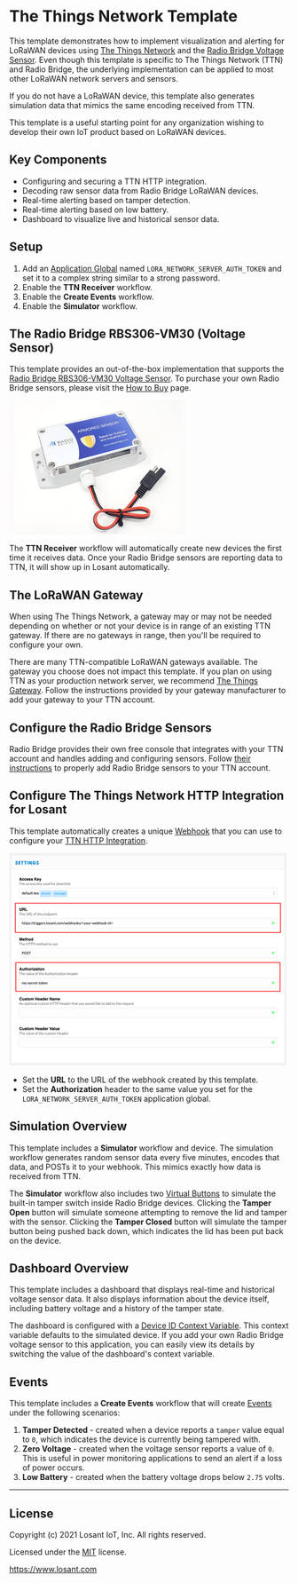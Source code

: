 # The Things Network Template

This template demonstrates how to implement visualization and alerting for LoRaWAN devices using [The Things Network](https://www.thethingsnetwork.org/) and the [Radio Bridge Voltage Sensor](https://radiobridge.com/products/wireless-ip67-voltage-sensor). Even though this template is specific to The Things Network (TTN) and Radio Bridge, the underlying implementation can be applied to most other LoRaWAN network servers and sensors.

If you do not have a LoRaWAN device, this template also generates simulation data that mimics the same encoding received from TTN.

This template is a useful starting point for any organization wishing to develop their own IoT product based on LoRaWAN devices.

## Key Components
* Configuring and securing a TTN HTTP integration.
* Decoding raw sensor data from Radio Bridge LoRaWAN devices.
* Real-time alerting based on tamper detection.
* Real-time alerting based on low battery.
* Dashboard to visualize live and historical sensor data.

## Setup
1. Add an [Application Global](https://docs.losant.com/applications/overview/#application-globals) named `LORA_NETWORK_SERVER_AUTH_TOKEN` and set it to a complex string similar to a strong password.
2. Enable the **TTN Receiver** workflow.
3. Enable the **Create Events** workflow.
4. Enable the **Simulator** workflow.

## The Radio Bridge RBS306-VM30 (Voltage Sensor)
This template provides an out-of-the-box implementation that supports the [Radio Bridge RBS306-VM30 Voltage Sensor](https://radiobridge.com/products/wireless-ip67-voltage-sensor). To purchase your own Radio Bridge sensors, please visit the [How to Buy](https://radiobridge.com/how-to-buy) page.

![Radio Bridge RBS306-VM30](./radio-bridge-RBS306-VM30.png)

The **TTN Receiver** workflow will automatically create new devices the first time it receives data. Once your Radio Bridge sensors are reporting data to TTN, it will show up in Losant automatically.

## The LoRaWAN Gateway
When using The Things Network, a gateway may or may not be needed depending on whether or not your device is in range of an existing TTN gateway. If there are no gateways in range, then you'll be required to configure your own.

There are many TTN-compatible LoRaWAN gateways available. The gateway you choose does not impact this template. If you plan on using TTN as your production network server, we recommend [The Things Gateway](https://www.thethingsnetwork.org/docs/gateways/gateway/). Follow the instructions provided by your gateway manufacturer to add your gateway to your TTN account.

## Configure the Radio Bridge Sensors
Radio Bridge provides their own free console that integrates with your TTN account and handles adding and configuring sensors. Follow [their instructions](https://radiobridge.com/documents/How%20to%20Connect%20LoRaWAN%20Sensors.pdf) to properly add Radio Bridge sensors to your TTN account.

## Configure The Things Network HTTP Integration for Losant
This template automatically creates a unique [Webhook](https://docs.losant.com/applications/webhooks/) that you can use to configure your [TTN HTTP Integration](https://www.thethingsnetwork.org/docs/applications/http/).

![TTN HTTP Integration Configuration](./ttn-http-integration-config.png)

* Set the **URL** to the URL of the webhook created by this template.
* Set the **Authorization** header to the same value you set for the `LORA_NETWORK_SERVER_AUTH_TOKEN` application global.

## Simulation Overview
This template includes a **Simulator** workflow and device. The simulation workflow generates random sensor data every five minutes, encodes that data, and POSTs it to your webhook. This mimics exactly how data is received from TTN.

The **Simulator** workflow also includes two [Virtual Buttons](https://docs.losant.com/workflows/triggers/virtual-button/) to simulate the built-in tamper switch inside Radio Bridge devices. Clicking the **Tamper Open** button will simulate someone attempting to remove the lid and tamper with the sensor. Clicking the **Tamper Closed** button will simulate the tamper button being pushed back down, which indicates the lid has been put back on the device.

## Dashboard Overview
This template includes a dashboard that displays real-time and historical voltage sensor data. It also displays information about the device itself, including battery voltage and a history of the tamper state.

The dashboard is configured with a [Device ID Context Variable](https://docs.losant.com/dashboards/context-variables/#using-device-ids). This context variable defaults to the simulated device. If you add your own Radio Bridge voltage sensor to this application, you can easily view its details by switching the value of the dashboard's context variable.

## Events
This template includes a **Create Events** workflow that will create [Events](https://docs.losant.com/applications/events/) under the following scenarios:

1. **Tamper Detected** - created when a device reports a `tamper` value equal to `0`, which indicates the device is currently being tampered with.
2. **Zero Voltage** - created when the voltage sensor reports a value of `0`. This is useful in power monitoring applications to send an alert if a loss of power occurs.
3. **Low Battery** - created when the battery voltage drops below `2.75` volts.

---

## License

Copyright (c) 2021 Losant IoT, Inc. All rights reserved.

Licensed under the [MIT](https://github.com/Losant/losant-templates/blob/master/LICENSE.txt) license.

https://www.losant.com